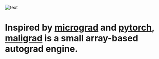 ![text](https://github.com/rziga/maligrad/assets/102856773/b44c1b5f-f8de-4e28-bc45-fd9c40b3d5e0)

# Inspired by [micrograd](https://github.com/karpathy/micrograd) and [pytorch](https://github.com/pytorch/pytorch), [maligrad](https://maps.app.goo.gl/kZGt592YTsWSrcWA9) is a small array-based autograd engine.
